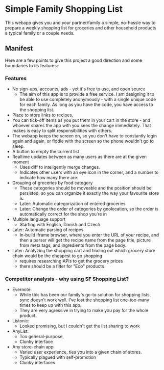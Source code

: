 # Simple Family Shopping List
This webapp gives you and your partner/family a simple, no-hassle way to prepare a weekly shopping list for groceries and other household products a typical family or a couple needs.

## Manifest
Here are a few points to give this project a good direction and some boundaries to its features:

### Features
- No sign-ups, accounts, ads - yet it's free to use, and open source
  - The aim of this app is to provide a free service. I am designing it to be able to use completely anonymously - with a single unique code for each family. As long as you have the code, you have access to the shopping list.
- Place to store links to recipes,
- You can tick-off items as you put them in your cart in the store - and whoever shares the app with you sees the change immediately. That makes is easy to split responsibilities with others.
- The webapp keeps the screen on, so you don't have to constantly login again and again, or fiddle with the screen so the phone wouldn't go to sleep.
- A button to empty the current list
- Realtime updates between as many users as there are at the given moment
  - Uses diff to inteligently merge changes.
  - Indicates other users with an eye icon in the corner, and a number to indicate how many there are.
- Grouping of groceries by food category
  - These categories should be moveable and the position should be persisted, so you can organize it exactly the way your favourite store is.
  - Later: Automatic categorization of entered groceries
  - Later: Change the order of categories by geolocation, so the order is automatically correct for the shop you're in
- Multiple language support
  - Starting with English, Danish and Czech
- Later: Automatic parsing of recipes
  - In-build iframe browser, where you enter the URL of your recipe, and then a parser will get the recipe name from the page title, picture from meta tags, and ingredients from the page body.
- Later: Analyzing the shopping cart and finding out which grocery store chain would be the cheapest to go shopping
  - requires researching APIs to get the grocery prices
  - there should be a filter for "Eco" products

### Competitor analysis - why using SF Shopping List?
- Evernote:
  - While this has been our family's go-to solution for shopping lists, sync doesn't work well. I've lost the shopping list one-too-many times to keep up with this app.
  - They are very agressive in trying to make you pay for the whole product.
- Listonic:
  - Looked promising, but I couldn't get the list sharing to work
- AnyList:
  - Too general-purpose,
  - Clunky interface
- Any store-chain app
  - Varied user experience, ties you into a given chain of stores.
  - Typically plagued with self-promotion
  - Clunky interfaces
